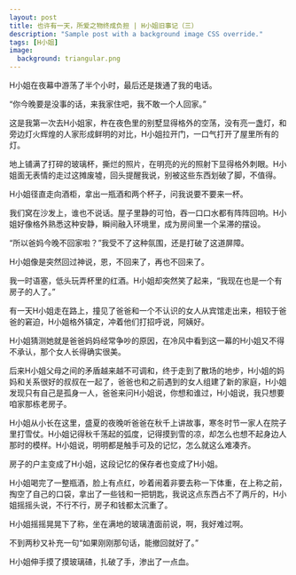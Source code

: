 ```yaml
---
layout: post
title: 也许有一天，所爱之物终成负担 | H小姐旧事记（三）
description: "Sample post with a background image CSS override."
tags: [H小姐]
image: 
  background: triangular.png
---
```


H小姐在夜幕中游荡了半个小时，最后还是拨通了我的电话。
 
“你今晚要是没事的话，来我家住吧，我不敢一个人回家。”
 
这是我第一次去H小姐家，杵在夜色里的别墅显得格外的空荡，没有亮一盏灯，和旁边灯火辉煌的人家形成鲜明的对比，H小姐拉开门，一口气打开了屋里所有的灯。
 
地上铺满了打碎的玻璃杯，撕烂的照片，在明亮的光的照射下显得格外刺眼。H小姐面无表情的走过这摊废墟，回头提醒我说，别被这些东西划破了脚，不值得。
 
H小姐径直走向酒柜，拿出一瓶酒和两个杯子，问我说要不要来一杯。
 
我们窝在沙发上，谁也不说话。屋子里静的可怕，吞一口口水都有阵阵回响。H小姐好像格外熟悉这种安静，瞬间融入环境里，成为房间里一个呆滞的摆设。
 
“所以爸妈今晚不回家啦？”我受不了这种氛围，还是打破了这道屏障。
 
H小姐像是突然回过神说，恩，不回来了，再也不回来了。
 
我一时语塞，低头玩弄杯里的红酒。H小姐却突然笑了起来，“我现在也是一个有房子的人了。”
 
有一天H小姐走在路上，撞见了爸爸和一个不认识的女人从宾馆走出来，相较于爸爸的窘迫，H小姐格外镇定，冲着他们打招呼说，阿姨好。
 
H小姐猜测她就是爸爸妈妈经常争吵的原因，在冷风中看到这一幕的H小姐又不得不承认，那个女人长得确实很美。
 
后来H小姐父母之间的矛盾越来越不可调和，终于走到了散场的地步，H小姐的妈妈和关系很好的叔叔在一起了，爸爸也和之前遇到的女人组建了新的家庭，H小姐发现只有自己是孤身一人，爸爸来问H小姐说，你想和谁过，H小姐说，我只想要咱家那栋老房子。
 
H小姐从小长在这里，盛夏的夜晚听爸爸在秋千上讲故事，寒冬时节一家人在院子里打雪仗。H小姐记得秋千荡起的弧度，记得摸到雪的凉，却怎么也想不起身边人那时的模样。H小姐说，明明都是触手可及的记忆，怎么就这么难凑齐。
 
房子的户主变成了H小姐，这段记忆的保存者也变成了H小姐。
 
H小姐喝完了一整瓶酒，脸上有点红，吵着闹着非要去称一下体重，在上称之前，掏空了自己的口袋，拿出了一些钱和一把钥匙，我说这点东西占不了两斤的，H小姐摇摇头说，不行不行，房子和钱都太沉重了。
 
H小姐摇摇晃晃下了称，坐在满地的玻璃渣面前说，啊，我好难过啊。
 
不到两秒又补充一句“如果刚刚那句话，能撤回就好了。”
 
H小姐伸手摸了摸玻璃碴，扎破了手，渗出了一点血。
